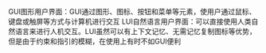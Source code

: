 GUI图形用户界面：GUI通过图形、图标、按钮和菜单等元素，使用户通过鼠标、键盘或触屏等方式与计算机进行交互
LUI自然语言用户界面：可以直接使用人类自然语言来进行人机交互。LUI虽然可以有上下文记忆、无需记忆复制图标等优势，但是由于约束和指引的模糊，在使用上有时不如GUI便利
